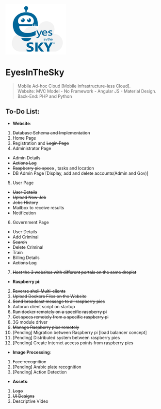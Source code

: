 ![alt text][logo]

[logo]: https://github.com/SherineSameh/EyesInTheSky/blob/Users/public/assets/img/icon.png "Logo"

# EyesInTheSky

> Mobile Ad-hoc Cloud [Mobile infrastructure-less Cloud].  
> Website: MVC Model - No Framework - Angular JS - Material Design.  
> Back-End: PHP and Python

## To-Do List:

* **Website**:
1. ~~Database Schema and Implementation~~
2. Home Page
3. Registration and ~~Login Page~~
4. Administrator Page
  * ~~Admin Details~~
  * ~~Actions Log~~
  * ~~Raspberry pie specs~~ , tasks and location
  * DB Admin Page [Display, add and delete accounts(Admin and Gov)]
5. User Page
  * ~~User Details~~
  * ~~Upload New Job~~
  * ~~Jobs History~~
  * Mailbox to receive results
  * Notification
6. Government Page
  * ~~User Details~~
  * Add Criminal
  * ~~Search~~
  * Delete Criminal
  * Train  
  * Billing Details
  * ~~Actions Log~~
7. ~~Host the 3 websites with different portals on the same droplet~~

* **Raspberry pi**:
2. ~~Reverse shell Multi-clients~~
1. ~~Upload Dockers Files on the Website~~
3. ~~Send broadcast message to all raspberry pies~~
4. Autorun client script on startup
5. ~~Run docker remotely on a specific raspberry pi~~
6. ~~Get specs remotely from a specific raspberry pi~~
7. 3G module driver
8. ~~Manage Raspberry pies remotely~~
9. [Pending] Migration between Raspberry pi [load balancer concept]
10. [Pending] Distributed system between raspberry pies
11. [Pending] Create Internet access points from raspberry pies

* **Image Processing**:
1. ~~Face recognition~~
2. [Pending] Arabic plate recognition
3. [Pending] Action Detection

* **Assets**:
1. ~~Logo~~
2. ~~UI Designs~~
3. Descriptive Video
